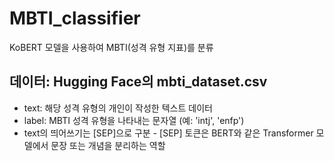 # MBTI_classifier
KoBERT 모델을 사용하여 MBTI(성격 유형 지표)를 분류

## 데이터: Hugging Face의 mbti_dataset.csv
- text: 해당 성격 유형의 개인이 작성한 텍스트 데이터
- label: MBTI 성격 유형을 나타내는 문자열 (예: 'intj', 'enfp')
- text의 띄어쓰기는 [SEP]으로 구분 - [SEP] 토큰은 BERT와 같은 Transformer 모델에서 문장 또는 개념을 분리하는 역할
